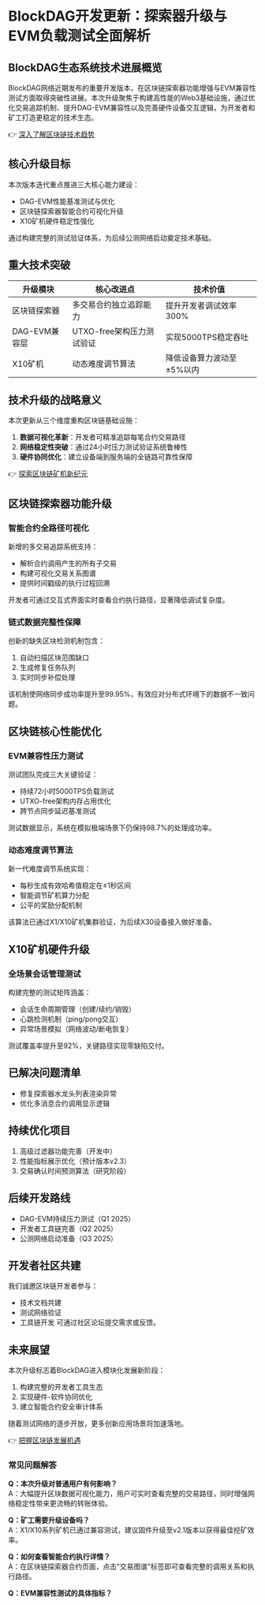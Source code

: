 # BlockDAG开发更新：探索器升级与EVM负载测试全面解析

## BlockDAG生态系统技术进展概览
BlockDAG网络近期发布的重要开发版本，在区块链探索器功能增强与EVM兼容性测试方面取得突破性进展。本次升级聚焦于构建高性能的Web3基础设施，通过优化交易追踪机制、提升DAG-EVM兼容性以及完善硬件设备交互逻辑，为开发者和矿工打造更稳定的技术生态。

👉 [深入了解区块链技术趋势](https://bit.ly/okx_welcome)

## 核心升级目标
本次版本迭代重点推进三大核心能力建设：
- DAG-EVM性能基准测试与优化
- 区块链探索器智能合约可视化升级
- X10矿机硬件稳定性强化

通过构建完整的测试验证体系，为后续公测网络启动奠定技术基础。

## 重大技术突破

| 升级模块          | 核心改进点                          | 技术价值                     |
|-------------------|-------------------------------------|------------------------------|
| 区块链探索器      | 多交易合约独立追踪能力              | 提升开发者调试效率300%       |
| DAG-EVM兼容层     | UTXO-free架构压力测试验证           | 实现5000TPS稳定吞吐          |
| X10矿机          | 动态难度调节算法                    | 降低设备算力波动至±5%以内    |

## 技术升级的战略意义
本次更新从三个维度重构区块链基础设施：
1. **数据可视化革新**：开发者可精准追踪每笔合约交易路径
2. **网络稳定性突破**：通过24小时压力测试验证系统鲁棒性
3. **硬件协同优化**：建立设备端到服务端的全链路可靠性保障

👉 [探索区块链矿机新纪元](https://bit.ly/okx_welcome)

## 区块链探索器功能升级

### 智能合约全路径可视化
新增的多交易追踪系统支持：
- 解析合约调用产生的所有子交易
- 构建可视化交易关系图谱
- 提供时间戳级的执行过程回溯

开发者可通过交互式界面实时查看合约执行路径，显著降低调试复杂度。

### 链式数据完整性保障
创新的缺失区块检测机制包含：
1. 自动扫描区块范围缺口
2. 生成修复任务队列
3. 实时同步补偿处理

该机制使网络同步成功率提升至99.95%，有效应对分布式环境下的数据不一致问题。

## 区块链核心性能优化

### EVM兼容性压力测试
测试团队完成三大关键验证：
- 持续72小时5000TPS负载测试
- UTXO-free架构内存占用优化
- 跨节点同步延迟基准测试

测试数据显示，系统在模拟极端场景下仍保持98.7%的处理成功率。

### 动态难度调节算法
新一代难度调节系统实现：
- 每秒生成有效哈希值稳定在±1秒区间
- 智能调节矿机算力分配
- 公平的奖励分配机制

该算法已通过X1/X10矿机集群验证，为后续X30设备接入做好准备。

## X10矿机硬件升级

### 全场景会话管理测试
构建完整的测试矩阵涵盖：
- 会话生命周期管理（创建/续约/销毁）
- 心跳检测机制（ping/pong交互）
- 异常场景模拟（网络波动/断电恢复）

测试覆盖率提升至92%，关键路径实现零缺陷交付。

## 已解决问题清单
- 修复探索器水龙头列表渲染异常
- 优化多消息合约调用显示逻辑

## 持续优化项目
1. 高级过滤器功能完善（开发中）
2. 性能指标展示优化（预计版本v2.3）
3. 交易确认时间预测算法（研究阶段）

## 后续开发路线
- DAG-EVM持续压力测试（Q1 2025）
- 开发者工具链完善（Q2 2025）
- 公测网络启动准备（Q3 2025）

## 开发者社区共建
我们诚邀区块链开发者参与：
- 技术文档共建
- 测试网络验证
- 工具链开发
可通过社区论坛提交需求或反馈。

## 未来展望
本次升级标志着BlockDAG进入模块化发展新阶段：
1. 构建完整的开发者工具生态
2. 实现硬件-软件协同优化
3. 建立智能合约安全审计体系

随着测试网络的逐步开放，更多创新应用场景将加速落地。

👉 [把握区块链发展机遇](https://bit.ly/okx_welcome)

### 常见问题解答

**Q：本次升级对普通用户有何影响？**  
A：大幅提升区块数据可视化能力，用户可实时查看完整的交易路径，同时增强网络稳定性带来更流畅的转账体验。

**Q：矿工需要升级设备吗？**  
A：X1/X10系列矿机已通过兼容测试，建议固件升级至v2.1版本以获得最佳挖矿效率。

**Q：如何查看智能合约执行详情？**  
A：在区块链探索器合约页面，点击"交易图谱"标签即可查看完整的调用关系和执行路径。

**Q：EVM兼容性测试的具体指标？**  